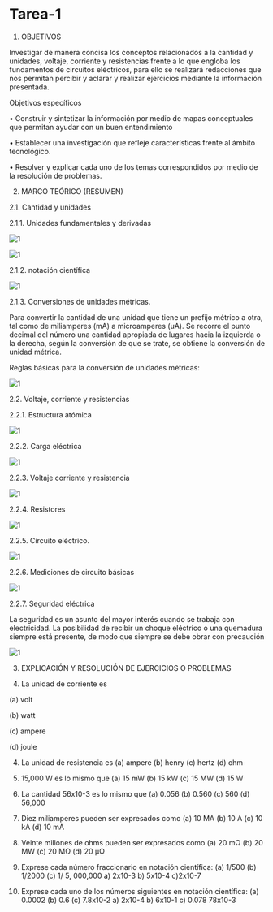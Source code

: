 # Tarea-1
1. OBJETIVOS

Investigar de manera concisa los conceptos relacionados a la cantidad y unidades, voltaje, corriente y resistencias frente a lo que engloba los fundamentos de circuitos eléctricos, para ello se realizará redacciones que nos permitan percibir y aclarar y realizar ejercicios mediante la información presentada.

Objetivos específicos 

• Construir y sintetizar la información por medio de mapas conceptuales que permitan ayudar con un buen entendimiento

• Establecer una investigación que refleje características frente al ámbito tecnológico.

• Resolver y explicar cada uno de los temas correspondidos por medio de la resolución de problemas.

2. MARCO TEÓRICO (RESUMEN)

2.1.   Cantidad y unidades

2.1.1. Unidades fundamentales y derivadas 

![1](https://github.com/Gomez-Erick/Fundamentos-de-circuirtos/blob/ddf15e6a1d7e5e5c9d4a830753335ee2b8d21474/imagenes/1er%20mapa.PNG)

![1](https://github.com/Gomez-Erick/Fundamentos-de-circuirtos/blob/ddf15e6a1d7e5e5c9d4a830753335ee2b8d21474/imagenes/2mapa.PNG)

2.1.2.  notación científica

![1](https://github.com/Gomez-Erick/Fundamentos-de-circuirtos/blob/ddf15e6a1d7e5e5c9d4a830753335ee2b8d21474/imagenes/3.PNG)

2.1.3. Conversiones de unidades métricas.

Para convertir la cantidad de una unidad que tiene un prefijo métrico a otra, tal como de miliamperes (mA) a microamperes (uA). Se recorre el punto decimal del número una cantidad apropiada de lugares hacia la izquierda o la derecha, según la conversión de que se trate, se obtiene la conversión de unidad métrica.

Reglas básicas para la conversión de unidades métricas:

![1](https://github.com/Gomez-Erick/Fundamentos-de-circuirtos/blob/f7ea748edafdf810e3f2596c1d46c4d74879640b/imagenes/4.PNG)

2.2.  Voltaje, corriente y resistencias

2.2.1. Estructura atómica 

![1](https://github.com/Gomez-Erick/Fundamentos-de-circuirtos/blob/f7ea748edafdf810e3f2596c1d46c4d74879640b/imagenes/5.PNG)

2.2.2. Carga eléctrica 

![1](https://github.com/Gomez-Erick/Fundamentos-de-circuirtos/blob/f7ea748edafdf810e3f2596c1d46c4d74879640b/imagenes/6.PNG)
 
2.2.3. Voltaje corriente y resistencia

![1](https://github.com/Gomez-Erick/Fundamentos-de-circuirtos/blob/f7ea748edafdf810e3f2596c1d46c4d74879640b/imagenes/7.PNG)

2.2.4. Resistores 

![1](https://github.com/Gomez-Erick/Fundamentos-de-circuirtos/blob/f7ea748edafdf810e3f2596c1d46c4d74879640b/imagenes/8.PNG)

2.2.5. Circuito eléctrico.

![1](https://github.com/Gomez-Erick/Fundamentos-de-circuirtos/blob/f7ea748edafdf810e3f2596c1d46c4d74879640b/imagenes/9.PNG)

2.2.6. Mediciones de circuito básicas

![1](https://github.com/Gomez-Erick/Fundamentos-de-circuirtos/blob/f7ea748edafdf810e3f2596c1d46c4d74879640b/imagenes/10.PNG)

2.2.7. Seguridad eléctrica

La seguridad es un asunto del mayor interés cuando se trabaja con electricidad. La posibilidad de recibir un choque eléctrico o una quemadura siempre está presente, de modo que siempre se debe obrar con precaución

![1](https://github.com/Gomez-Erick/Fundamentos-de-circuirtos/blob/f7ea748edafdf810e3f2596c1d46c4d74879640b/imagenes/11.PNG)

3.	EXPLICACIÓN Y RESOLUCIÓN DE EJERCICIOS O PROBLEMAS

2. La unidad de corriente es 

(a) volt 

(b) watt
 
(c) ampere 

(d) joule

4. La unidad de resistencia es 
(a) ampere
(b) henry 
(c) hertz 
(d) ohm
6. 15,000 W es lo mismo que 
(a) 15 mW 
(b) 15 kW 
(c) 15 MW 
(d) 15 W

8. La cantidad 56x10-3 es lo mismo que 
(a) 0.056 
(b) 0.560 
(c) 560 
(d) 56,000
10. Diez miliamperes pueden ser expresados como 
(a) 10 MA 
(b) 10 A 
(c) 10 kA 
(d) 10 mA
12. Veinte millones de ohms pueden ser expresados como 
(a) 20 mΩ
(b) 20 MW
(c) 20 MΩ 
(d) 20 µΩ
2. Exprese cada número fraccionario en notación científica:
(a) 1/500                         (b) 1/2000                         (c) 1/ 5, 000,000
a) 2x10-3                       b) 5x10-4                         c)2x10-7
4. Exprese cada uno de los números siguientes en notación científica:
(a) 0.0002                        (b) 0.6                                 (c) 7.8x10-2
a) 2x10-4                            b) 6x10-1                            c) 0.078 78x10-3









